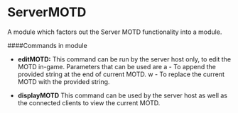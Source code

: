 # ServerMOTD

A module which factors out the Server MOTD functionality into a module.

####Commands in module
- **editMOTD:** 
This command can be run by the server host only, to edit the MOTD in-game. Parameters that can be used are 
a - To append the provided string at the end of current MOTD. 
w - To replace the current MOTD with the provided string.

- **displayMOTD**
This command can be used by the server host as well as the connected clients to view the current MOTD.